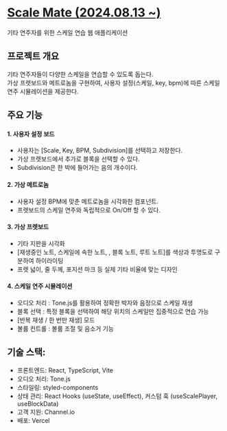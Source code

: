 # [Scale Mate (2024.08.13 ~) ](https://scale-mate.vercel.app/)
기타 연주자를 위한 스케일 연습 웹 애플리케이션

## 프로젝트 개요
기타 연주자들이 다양한 스케일을 연습할 수 있도록 돕는다.   
가상 프렛보드와 메트로놈을 구현하여, 사용자 설정(스케일, key, bpm)에 따른 스케일 연주 시뮬레이션을 제공한다.

## 주요 기능
#### 1. 사용자 설정 보드
- 사용자는 [Scale, Key, BPM, Subdivision]를 선택하고 저장한다.
- 가상 프렛보드에서 추가로 블록을 선택할 수 있다.
- Subdivision은 한 박에 들어가는 음의 개수이다.

#### 2. 가상 메트로놈
- 사용자 설정 BPM에 맞춘 메트로놈을 시각화한 컴포넌트.
- 프렛보드의 스케일 연주와 독립적으로 On/Off 할 수 있다.

#### 3. 가상 프렛보드
- 기타 지판을 시각화
- [재생중인 노트, 스케일에 속한 노트, , 블록 노트, 루트 노트]를 색상과 투명도로 구분하여 하이라이팅
- 프렛 넓이, 줄 두께, 포지션 마크 등 실제 기타 비율에 맞는 디자인
  
#### 4. 스케일 연주 시뮬레이션
- 오디오 처리 : Tone.js를 활용하여 정확한 박자와 음정으로 스케일 재생
- 블록 선택 : 특정 블록을 선택하여 해당 위치의 스케일만 집중적으로 연습 가능
- [반복 재생 / 한 번만 재생] 모드
- 볼륨 컨트롤 : 볼륨 조절 및 음소거 기능

## 기술 스택:
- 프론트엔드: React, TypeScript, Vite
- 오디오 처리: Tone.js
- 스타일링: styled-components
- 상태 관리: React Hooks (useState, useEffect), 커스텀 훅 (useScalePlayer, useBlockData)
- 고객 지원: Channel.io
- 배포: Vercel
